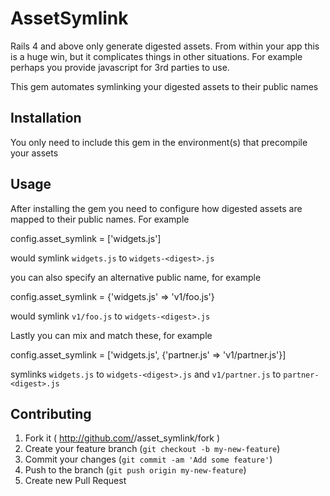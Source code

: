 # AssetSymlink

Rails 4 and above only generate digested assets. From within your app this is a huge win, but it complicates things in other situations. For example perhaps you provide javascript for 3rd parties to use.

This gem automates symlinking your digested assets to their public names

## Installation

You only need to include this gem in the environment(s) that precompile your assets

## Usage

After installing the gem you need to configure how digested assets are mapped to their public names. For example

  config.asset_symlink = ['widgets.js']

would symlink `widgets.js` to `widgets-<digest>.js`

you can also specify an alternative public name, for example

  config.asset_symlink = {'widgets.js' => 'v1/foo.js'}

would symlink `v1/foo.js` to `widgets-<digest>.js`

Lastly you can mix and match these, for example


  config.asset_symlink = ['widgets.js', {'partner.js' => 'v1/partner.js'}]

symlinks `widgets.js` to `widgets-<digest>.js` and `v1/partner.js` to `partner-<digest>.js`

## Contributing

1. Fork it ( http://github.com/<my-github-username>/asset_symlink/fork )
2. Create your feature branch (`git checkout -b my-new-feature`)
3. Commit your changes (`git commit -am 'Add some feature'`)
4. Push to the branch (`git push origin my-new-feature`)
5. Create new Pull Request
